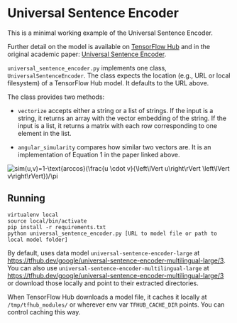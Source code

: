 # Universal Sentence Encoder

This is a minimal working example of the Universal Sentence Encoder.

Further detail on the model is available on
[TensorFlow Hub](https://tfhub.dev/google/universal-sentence-encoder-large/5)
and in the original academic paper:
[Universal Sentence Encoder](https://arxiv.org/pdf/1803.11175.pdf).

`universal_sentence_encoder.py` implements one class, `UniversalSentenceEncoder`.
The class expects the location (e.g., URL or local filesystem) of a
TensorFlow Hub model. It defaults to the URL above.

The class provides two methods:
* `vectorize` accepts either a string or a list of strings.
 If the input is a string, it returns an array with the vector embedding of the string.
 If the input is a list, it returns a matrix with  each row corresponding to one element in the list.

* `angular_simularity` compares how similar two vectors are.
 It is an implementation of Equation 1 in the paper linked above.

![sim(u,v)=1-\text{arccos}(\frac{u \cdot v}{\left\lVert u\right\rVert \left\lVert v\right\rVert})/\pi](https://render.githubusercontent.com/render/math?math=sim(u%2Cv)%3D1-%5Ctext%7Barccos%7D(%5Cfrac%7Bu%20%5Ccdot%20v%7D%7B%5Cleft%5ClVert%20u%5Cright%5CrVert%20%5Cleft%5ClVert%20v%5Cright%5CrVert%7D)%2F%5Cpi)

## Running
```
virtualenv local
source local/bin/activate
pip install -r requirements.txt
python universal_sentence_encoder.py [URL to model file or path to local model folder]
```

By default, uses data model `universal-sentence-encoder-large` at https://tfhub.dev/google/universal-sentence-encoder-multilingual-large/3. You can also use `universal-sentence-encoder-multilingual-large` at https://tfhub.dev/google/universal-sentence-encoder-multilingual-large/3 or download those locally and point to their extracted directories.

When TensorFlow Hub downloads a model file, it caches it locally at `/tmp/tfhub_modules/` or wherever env var `TFHUB_CACHE_DIR` points. You can control caching this way.
